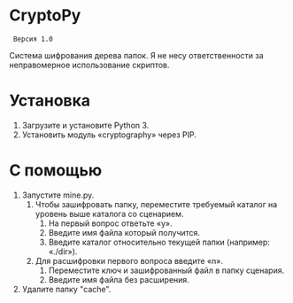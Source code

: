 # CryptoPy

     Версия 1.0

Система шифрования дерева папок. Я не несу ответственности за неправомерное использование скриптов.

# Установка
1. Загрузите и установите Python 3.
2. Установить модуль «cryptography» через PIP.

# С помощью
1. Запустите mine.py.
     1. Чтобы зашифровать папку, переместите требуемый каталог на уровень выше каталога со сценарием.
         1. На первый вопрос ответьте «y».
         2. Введите имя файла который получится.
         3. Введите каталог относительно текущей папки (например: «./dir»).
     2. Для расшифровки первого вопроса введите «n».
         1. Переместите ключ и зашифрованный файл в папку сценария.
         2. Введите имя файла без расширения.
2. Удалите папку "cache".
